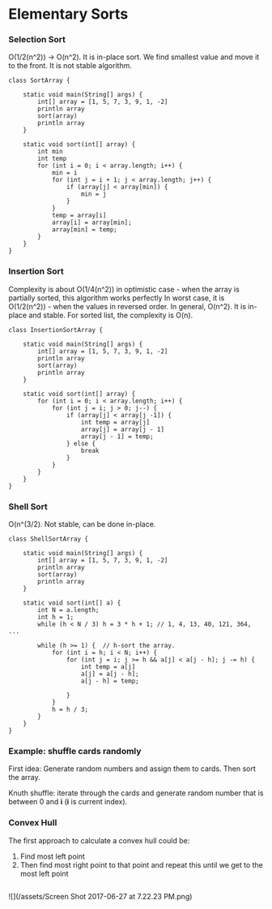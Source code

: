 # Elementary Sorts

### Selection Sort

O\(1/2\(n^2\)\) -&gt; O\(n^2\). It is in-place sort. We find smallest value and move it to the front. It is not stable algorithm.

```
class SortArray {

    static void main(String[] args) {
        int[] array = [1, 5, 7, 3, 9, 1, -2]
        println array
        sort(array)
        println array
    }

    static void sort(int[] array) {
        int min
        int temp
        for (int i = 0; i < array.length; i++) {
            min = i
            for (int j = i + 1; j < array.length; j++) {
                if (array[j] < array[min]) {
                    min = j
                }
            }
            temp = array[i]
            array[i] = array[min];
            array[min] = temp;
        }
    }
}
```

### Insertion Sort

Complexity is about O\(1/4\(n^2\)\) in optimistic case - when the array is partially sorted, this algorithm works perfectly In worst case, it is O\(1/2\(n^2\)\) - when the values in reversed order. In general, O\(n^2\). It is in-place and stable. For sorted list, the complexity is O\(n\). 

```
class InsertionSortArray {

    static void main(String[] args) {
        int[] array = [1, 5, 7, 3, 9, 1, -2]
        println array
        sort(array)
        println array
    }

    static void sort(int[] array) {
        for (int i = 0; i < array.length; i++) {
            for (int j = i; j > 0; j--) {
                if (array[j] < array[j -1]) {
                    int temp = array[j]
                    array[j] = array[j - 1]
                    array[j - 1] = temp;
                } else {
                    break
                }
            }
        }
    }
}
```

### Shell Sort

O\(n^\(3/2\). Not stable, can be done in-place. 

```
class ShellSortArray {

    static void main(String[] args) {
        int[] array = [1, 5, 7, 3, 9, 1, -2]
        println array
        sort(array)
        println array
    }

    static void sort(int[] a) {
        int N = a.length;
        int h = 1;
        while (h < N / 3) h = 3 * h + 1; // 1, 4, 13, 40, 121, 364, ...

        while (h >= 1) {  // h-sort the array.
            for (int i = h; i < N; i++) {
                for (int j = i; j >= h && a[j] < a[j - h]; j -= h) {
                    int temp = a[j]
                    a[j] = a[j - h];
                    a[j - h] = temp;

                }
            }
            h = h / 3;
        }
    }
}
```

### Example: shuffle cards randomly

First idea: Generate random numbers and assign them to cards. Then sort the array.

Knuth shuffle: iterate through the cards and generate random number that is between 0 and **i** \(**i** is current index\).

### Convex Hull

The first approach to calculate a convex hull could be:

1. Find most left point
2. Then find most right point to that point and repeat this until we get to the most left point

```

```

![](/assets/Screen Shot 2017-06-27 at 7.22.23 PM.png)

